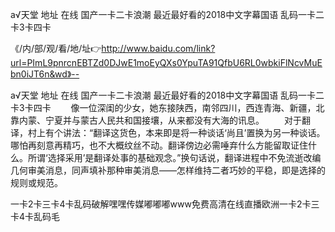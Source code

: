 а√天堂 地址 在线
国产一卡二卡浪潮
最近最好看的2018中文字幕国语
乱码一卡二卡3卡四卡


《/内/部/观/看/地/址👉http://www.baidu.com/link?url=PImL9pnrcnEBTZd0DJwE1moEyQXs0YpuTA91QfbU6RL0wbkiFlNcvMuEbn0iJT6n&wd》--

а√天堂 地址 在线
国产一卡二卡浪潮
最近最好看的2018中文字幕国语
乱码一卡二卡3卡四卡
　　像一位深闺的少女，她东接陕西，南邻四川，西连青海、新疆，北靠内蒙、宁夏并与蒙古人民共和国接壤，从来都没有大海的讯息。
　　对于翻译，村上有个讲法：“翻译这货色，本来即是将一种谈话‘尚且’置换为另一种谈话。哪怕再刻意再精巧，也不大概纹丝不动。翻译傍边必需唾弃什么方能留取证住什么。所谓‘选择采用’是翻译处事的基础观念。”换句话说，翻译进程中不免流逝改编几何审美消息，同声填补那种审美消息——怎样维持二者巧妙的平稳，即是选择的规则或规范。





一卡2卡三卡4卡乱码破解嘿嘿传媒嘟嘟嘟www免费高清在线直播欧洲一卡2卡三卡4卡乱码毛
